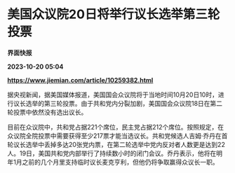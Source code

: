 # 美国众议院20日将举行议长选举第三轮投票
**界面快报**

**2023-10-20 05:04**

**https://www.jiemian.com/article/10259382.html**

据央视新闻，据美国媒体报道，美国国会众议院将于当地时间10月20日10时，进行议长选举的第三轮投票。由于共和党内分裂加剧，美国国会众议院18日在第二轮投票中依然没有选出议长。

目前在众议院中，共和党占据221个席位，民主党占据212个席位。按照规定，在众议院全院投票中需要获得至少217票才能当选议长。共和党候选人吉姆·乔丹在首轮议长选举中丢掉多达20张党内票，在第二轮选举中党内反对者人数更是达到22人。19日，美国共和党内部举行了持续数小时的闭门会议。乔丹表示，他将在明年1月之前的几个月里支持临时议长麦克亨利，但他仍将争取赢得众议长一职。